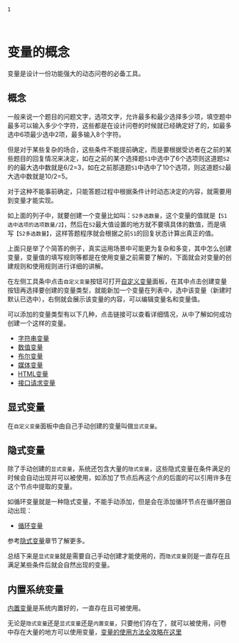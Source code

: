 ```index
1
```
```tag

```
```summary

```
# 变量的概念

变量是设计一份功能强大的动态问卷的必备工具。

## 概念
一般来说一个题目的问题文字，选项文字，允许最多和最少选择多少项，填空题中最多可以输入多少个字符，这些都是在设计问卷的时候就已经确定好了的，如最多选中6项最少选中2项，最多输入8个字符。

但是对于某些复杂的场合，这些条件不能提前确定，而是要根据受访者在之前的某些题目的回复情况来决定，如在之前的某个选择题`S1`中选中了6个选项则这道题`S2`的的最大选中数就是6/2=3，如在之前那道题`S1`中选中了10个选项，则这道题`S2`最大选中数就是10/2=5。

对于这种不能事前确定，只能答题过程中根据条件计时动态决定的内容，就需要用到变量才能实现。

如上面的列子中，就要创建一个变量比如叫：`S2多选数量`，这个变量的值就是`【S1选中选项的选项数量/2】`，然后在`S2`最大值设置的地方就不要填具体的数值，而是填写`【S2多选数量】`，这样答题程序就会根据之前`S1`的回复状态计算出真正的值。

上面只是举了个简答的例子，真实运用场景中可能更为复杂和多变，其中怎么创建变量，变量值的填写规则等都是在使用变量之前需要了解的，下面就会对变量的创建规则和使用规则进行详细的讲解。


在左侧工具条中点击`自定义变量`按钮可打开[自定义变量](../layout/toolbar.md#自定义变量)面板，在其中点击创建变量按钮再选择要创建的变量类型，就能新加一个变量在列表中，选中该变量（新建时默认已选中），右侧就会展示该变量的内容，可以编辑变量名和变量值。

可以添加的变量类型有以下几种，点击链接可以查看详细情况，从中了解如何成功创建一个这样的变量。

+ [字符串变量](./string-type.md)
+ [数值变量](./number-type.md)
+ [布尔变量](./boolean-type.md)
+ [媒体变量](./media-type.md)
+ [HTML变量](./html-type.md)
+ [接口请求变量](./request-type.md)

## 显式变量

在`自定义变量`面板中由自己手动创建的变量叫做`显式变量`。

## 隐式变量

除了手动创建的`显式变量`，系统还包含大量的`隐式变量`，这些隐式变量在条件满足的时候会自动出现并可以被使用，如添加了节点后再这个点的后面的可以引用许多在这个节点中提取的变量。

如循环变量就是一种隐式变量，不能手动添加，但是会在添加循环节点在循环圈自动出现：
+ [循环变量](./loop-type.md)

参考[隐式变量](./implicit.md)章节了解更多。

总结下来是`显式变量`就是需要自己手动创建才能使用的，而`隐式变量`则是一直存在且满足某些条件后就会自然出现的变量。

## 内置系统变量
[内置变量](./build-in.md)是系统内置好的，一直存在且可被使用。

无论是`隐式变量`还是`显式变量`还是`内置变量`，只要他们存在了，就可以被使用，问卷中存在大量的地方可以使用变量，[变量的使用方法全攻略在这里](./usage.md)



